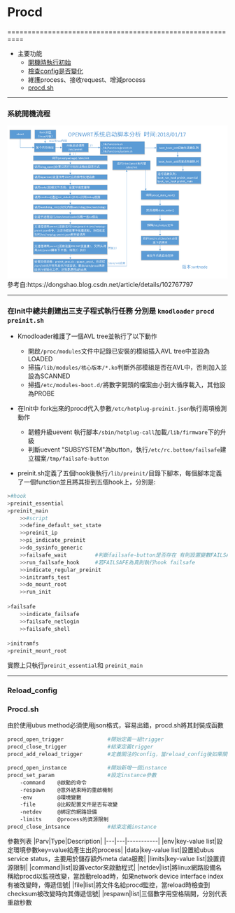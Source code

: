# Procd
==========================================================


* 主要功能
  * [開機時執行初始](#init)
  * [檢查config是否變化](#reload_config)
  * 維護process、接收request、增減process
  * [procd.sh](#procd_sh)

----------------------------------------------------------------------------------------------
<h3 id="init">系統開機流程</h3>
<div align=center><img src="image/init-img.png" width="" height="" alt="init-proc"/></div>
		參考自:https://dongshao.blog.csdn.net/article/details/102767797

---------------------------------------------------------------------------------------------

### 在Init中總共創建出三支子程式執行任務 分別是 `kmodloader` `procd` `preinit.sh` 

* Kmodloader維護了一個AVL tree並執行了以下動作
  - 開啟`/proc/modules`文件中記錄已安裝的模組插入AVL tree中並設為LOADED
  - 掃描`/lib/modules/核心版本/*.ko`判斷外部模組是否在AVL中，否則加入並設為SCANNED
  - 掃描`/etc/modules-boot.d/`將數字開頭的檔案由小到大循序載入，其他設為PROBE

* 在Init中 fork出來的procd代入參數`/etc/hotplug-preinit.json`執行兩項檢測動作
  - 韌體升級uevent 執行腳本`/sbin/hotplug-call`加載`/lib/firmware`下的升級
  - 判斷uevent "SUBSYSTEM"為button，執行`/etc/rc.bottom/failsafe`建立檔案`/tmp/failsafe-button`

* preinit.sh定義了五個hook後執行`/lib/preinit/`目錄下腳本，每個腳本定義了一個function並且將其掛到五個hook上，分別是:
```bash
>#hook
>preinit_essential
>preinit_main
	>>#script
    >>define_default_set_state
    >>preinit_ip	
    >>pi_indicate_preinit
    >>do_sysinfo_generic
    >>failsafe_wait    		#判斷failsafe-button是否存在 有則設置變數FAILSAFE為真
    >>run_failsafe_hook    	#若FAILSAFE為真則執行hook failsafe
    >>indicate_regular_preinit
    >>initramfs_test
    >>do_mount_root
    >>run_init

>failsafe
    >>indicate_failsafe
    >>failsafe_netlogin
    >>failsafe_shell

>initramfs
>preinit_mount_root
```
實際上只執行`preinit_essential`和 `preinit_main`

---------------------


<h3 id="reload_config">Reload_config</h3>



<h3 id="procd_sh">Procd.sh</h3>
由於使用ubus method必須使用json格式，容易出錯，procd.sh將其封裝成函數

```bash
procd_open_trigger				#開始定義一組trigger
procd_close_trigger				#結束定義trigger
procd_add_reload_trigger		#定義關注的config，當reload_config後如果關注的檔案被修改則觸發reload_service()
```

```bash
procd_open_instance				#開始新增一個instance
procd_set_param					#設定instance參數
	-command	@啟動的命令
	-respawn	@意外結束時的重啟機制
	-env		@環境變數
	-file		@比較配置文件是否有改變
	-netdev		@綁定的網路設備
	-limits		@process的資源限制
procd_close_intsance			#結束定義instance
```

參數列表
|Parv|Type|Description|
|---|---|-----------|
|env|key-value list|設定環境參數key=value給產生出的process|
|data|key-value list|設置給ubus service status，主要用於儲存額外meta data服務|
|limits|key-value list|設置資源限制|
|command|list|設置vector來啟動程式|
|netdev|list|將linux網路設備名稱給procd以監視改變，當啟動reload時，如果network device interface index有被改變時，傳遞信號|
|file|list|將文件名給procd監控，當reload時檢查到checksum被改變時向其傳遞信號|
|respawn|list|三個數字用空格隔開，分別代表重啟秒數



